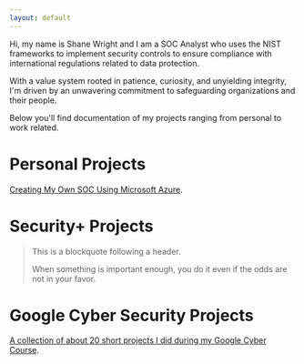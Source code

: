 ```yaml
---
layout: default
---
```


Hi, my name is Shane Wright and I am a SOC Analyst who uses the NIST frameworks to implement security controls to ensure compliance with international regulations related to data protection. 

With a value system rooted in patience, curiosity, and unyielding integrity, I'm driven by an unwavering commitment to safeguarding organizations and their people.

Below you'll find documentation of my projects ranging from personal to work related.

# Personal Projects
[Creating My Own SOC Using Microsoft Azure](soc.md).

# Security+ Projects

> This is a blockquote following a header.
>
> When something is important enough, you do it even if the odds are not in your favor.

# Google Cyber Security Projects

[A collection of about 20 short projects I did during my Google Cyber Course](https://drive.google.com/drive/folders/1wpp0yInp7JdFHIChciaa0mnhdhfE97i8?usp=drive_link).
